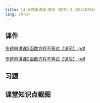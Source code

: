 ```yaml
---
title: 14.专题串讲课—管综（数学）2（20240706）
lang: zh-CN
---
```


## 课件
[专题串讲课2函数方程不等式【课前】.pdf](..%2F..%2Fpublic%2Fmath%2F2.%E6%95%B0%E5%AD%A6-%E6%AD%A3%E5%BC%8F%E8%AF%BE%2F14.%E4%B8%93%E9%A2%98%E4%B8%B2%E8%AE%B2%E8%AF%BE%E2%80%94%E7%AE%A1%E7%BB%BC%EF%BC%88%E6%95%B0%E5%AD%A6%EF%BC%892%EF%BC%8820240706%EF%BC%89%2F%E4%B8%93%E9%A2%98%E4%B8%B2%E8%AE%B2%E8%AF%BE2%E5%87%BD%E6%95%B0%E6%96%B9%E7%A8%8B%E4%B8%8D%E7%AD%89%E5%BC%8F%E3%80%90%E8%AF%BE%E5%89%8D%E3%80%91.pdf)

[专题串讲课2函数方程不等式【课后】.pdf](..%2F..%2Fpublic%2Fmath%2F2.%E6%95%B0%E5%AD%A6-%E6%AD%A3%E5%BC%8F%E8%AF%BE%2F14.%E4%B8%93%E9%A2%98%E4%B8%B2%E8%AE%B2%E8%AF%BE%E2%80%94%E7%AE%A1%E7%BB%BC%EF%BC%88%E6%95%B0%E5%AD%A6%EF%BC%892%EF%BC%8820240706%EF%BC%89%2F%E4%B8%93%E9%A2%98%E4%B8%B2%E8%AE%B2%E8%AF%BE2%E5%87%BD%E6%95%B0%E6%96%B9%E7%A8%8B%E4%B8%8D%E7%AD%89%E5%BC%8F%E3%80%90%E8%AF%BE%E5%90%8E%E3%80%91.pdf)
## 习题

## 课堂知识点截图



